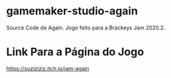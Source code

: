 # gamemaker-studio-again
Source Code de Again. Jogo feito para a Brackeys Jam 2020.2.
# Link Para a Página do Jogo
https://suziziziz.itch.io/jam-again
